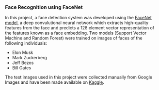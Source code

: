 ### Face Recognition using FaceNet
In this project, a face detection system was developed using the [FaceNet model](https://drive.google.com/open?id=1pwQ3H4aJ8a6yyJHZkTwtjcL4wYWQb7bn), a deep convulutional neural network  which extracts high-quality features from the face and predicts a 128 element vector representation of the features known as a face embedding. Two models (Support Vector Machine and Random Forest) were trained on images of faces of the following individuals:
- Elon Musk
- Mark Zuckerberg
- Jeff Bezos
- Bill Gates

The test images used in this project were collected manually from Google Images and have been made available on [Kaggle](https://www.kaggle.com/datasets/praiseoladejo/faces-data).